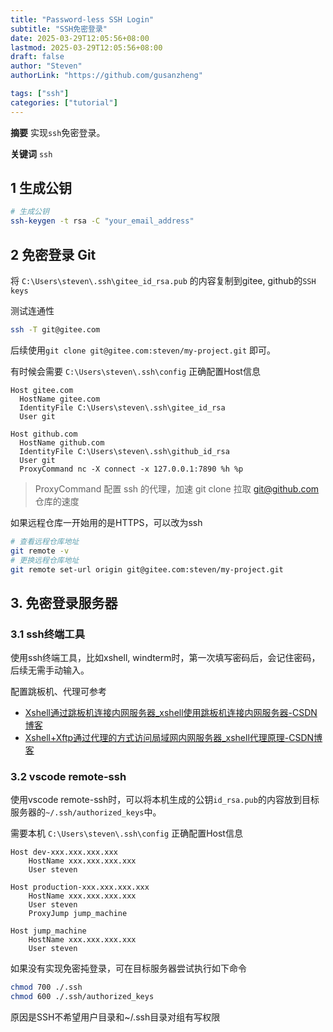 ```yaml
---
title: "Password-less SSH Login"
subtitle: "SSH免密登录"
date: 2025-03-29T12:05:56+08:00
lastmod: 2025-03-29T12:05:56+08:00
draft: false
author: "Steven"
authorLink: "https://github.com/gusanzheng"

tags: ["ssh"]
categories: ["tutorial"]
---
```


**摘要**
实现`ssh`免密登录。

**关键词**
`ssh`

<!--more-->

## 1 生成公钥

```bash
# 生成公钥
ssh-keygen -t rsa -C "your_email_address"
```

## 2 免密登录 Git

将 `C:\Users\steven\.ssh\gitee_id_rsa.pub` 的内容复制到gitee, github的`SSH keys`

测试连通性
```bash
ssh -T git@gitee.com
```

后续使用`git clone git@gitee.com:steven/my-project.git` 即可。

有时候会需要 `C:\Users\steven\.ssh\config` 正确配置Host信息
```text
Host gitee.com
  HostName gitee.com
  IdentityFile C:\Users\steven\.ssh\gitee_id_rsa
  User git

Host github.com
  HostName github.com
  IdentityFile C:\Users\steven\.ssh\github_id_rsa
  User git
  ProxyCommand nc -X connect -x 127.0.0.1:7890 %h %p
```
> ProxyCommand 配置 ssh 的代理，加速 git clone 拉取 git@github.com 仓库的速度

如果远程仓库一开始用的是HTTPS，可以改为ssh
```bash
# 查看远程仓库地址
git remote -v
# 更换远程仓库地址
git remote set-url origin git@gitee.com:steven/my-project.git
```

## 3. 免密登录服务器
### 3.1 ssh终端工具
使用ssh终端工具，比如xshell, windterm时，第一次填写密码后，会记住密码，后续无需手动输入。

配置跳板机、代理可参考
- [Xshell通过跳板机连接内网服务器_xshell使用跳板机连接内网服务器-CSDN博客](https://blog.csdn.net/qq_39387856/article/details/120569650)
- [Xshell+Xftp通过代理的方式访问局域网内网服务器_xshell代理原理-CSDN博客](https://blog.csdn.net/guxiaohai_/article/details/134393391)

### 3.2 vscode remote-ssh
使用vscode remote-ssh时，可以将本机生成的公钥`id_rsa.pub`的内容放到目标服务器的`~/.ssh/authorized_keys`中。

需要本机 `C:\Users\steven\.ssh\config` 正确配置Host信息
```text
Host dev-xxx.xxx.xxx.xxx
    HostName xxx.xxx.xxx.xxx
    User steven

Host production-xxx.xxx.xxx.xxx
    HostName xxx.xxx.xxx.xxx
    User steven
    ProxyJump jump_machine

Host jump_machine
    HostName xxx.xxx.xxx.xxx
    User steven
```

如果没有实现免密扽登录，可在目标服务器尝试执行如下命令
```bash
chmod 700 ./.ssh
chmod 600 ./.ssh/authorized_keys
```
原因是SSH不希望用户目录和~/.ssh目录对组有写权限